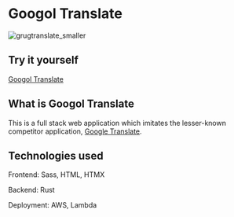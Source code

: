 # Googol Translate
![grugtranslate_smaller](https://github.com/johanyim/googol_translate/assets/37012949/6e398e76-1323-4f89-a919-fe7c756e5312)


## Try it yourself

[Googol Translate](http://googoltranslate.com) 


## What is Googol Translate

This is a full stack web application which imitates the lesser-known competitor application, [Google Translate](https://translate.google.com/). 



## Technologies used
Frontend: Sass, HTML, HTMX

Backend: Rust

Deployment: AWS, Lambda

